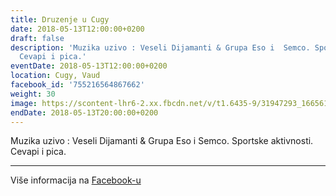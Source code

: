 ```yaml
---
title: Druzenje u Cugy
date: 2018-05-13T12:00:00+0200
draft: false
description: 'Muzika uzivo : Veseli Dijamanti & Grupa Eso i  Semco. Sportske aktivnosti.
  Cevapi i pica.'
eventDate: 2018-05-13T12:00:00+0200
location: Cugy, Vaud
facebook_id: '755216564867662'
weight: 30
image: https://scontent-lhr6-2.xx.fbcdn.net/v/t1.6435-9/31947293_1665614486867697_1159691004425535488_n.jpg?_nc_cat=104&ccb=1-7&_nc_sid=9e60e4&_nc_ohc=CGQ4G5oJxg4Q7kNvwHE93jG&_nc_oc=AdlYMFgxrC0elkV8dAAkcMQBiP-n-LGrABQk_DFfXwU1JTsRskBo9Kl_6xZmzYh6vac&_nc_zt=23&_nc_ht=scontent-lhr6-2.xx&edm=ABTKTjYEAAAA&_nc_gid=gl4guOUrEUUyVvaOWMV4fg&oh=00_AfKL_xeL-2QVrfiFpbAzgOB0PgNkrx-h3QIPQ1SnDbnWng&oe=685A189A
endDate: 2018-05-13T20:00:00+0200
---
```


Muzika uzivo : Veseli Dijamanti & Grupa Eso i  Semco. Sportske aktivnosti. Cevapi i pica.

---

Više informacija na [Facebook-u](https://facebook.com/events/755216564867662)